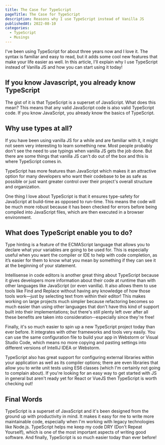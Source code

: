 ```yaml
---
title: The Case for TypeScript
pageTitle: The Case for TypeScript
description: Reasons why I use TypeScript instead of Vanilla JS
publishedAt: 2022-08-10
categories:
  - TypeScript
  - Musings
---
```


I've been using TypeScript for about three years now and I love it. The syntax is familiar and easy to read, but it adds some cool new features that make your life easier as well. In this article, I'll explain why I use TypeScript instead of Vanilla JS and how you can start using it today!

## If you know Javascript, you already know TypeScript

The gist of it is that TypeScript is a superset of JavaScript. What does this mean? This means that any valid JavaScript code is also valid TypeScript code. If you know JavaScript, you already know the basics of TypeScript.

## Why use types at all?

If you have been using vanilla JS for a while and are familiar with it, it might not seem very interesting to learn something new. Most people probably don't see the need to use typings when vanilla JS gets the job done. But there are some things that vanilla JS can't do out of the box and this is where TypeScript comes in.

TypeScript has more features than JavaScript which makes it an attractive option for many developers who want their codebase to be as safe as possible or just want greater control over their project's overall structure and organization.

One thing I love about TypeScript is that it ensures type-safety for JavaScript at build-time as opposed to run-time. This means the code will be much more robust because it has been checked for errors before being compiled into JavaScript files, which are then executed in a browser environment.

## What does TypeScript enable you to do?

Type hinting is a feature of the ECMAScript language that allows you to declare what your variables are going to be used for. This is especially useful when you want the compiler or IDE to help with code completion, as it’s easier for them to know what you mean by something if they can see it at the beginning of your statement.

Intellisense in code editors is another great thing about TypeScript because it gives developers more information about their code at runtime than with other languages like JavaScript (or even vanilla). It also allows them to use tools like Find and Replace without having any knowledge of how those tools work—just by selecting text from within their editor! This makes working on large projects much simpler because refactoring becomes so much easier than using other languages that don't have this kind of support built into their implementations; but there's still plenty left over after all these benefits are taken into consideration--especially since they're free!

Finally, it's so much easier to spin up a new TypeScript project today than ever before. It integrates with other frameworks and tools very easily. You can use the same configuration file to build your app in Webstorm or Visual Studio Code, which means no more copying and pasting settings into different versions of IntelliJ IDEA or Webstorm.

TypeScript also has great support for configuring external libraries within your application as well as its compiler options; there are even libraries that allow you to write unit tests using ES6 classes (which I'm certainly not going to complain about). If you're looking for an easy way to get started with JS in general but aren't ready yet for React or VueJS then TypeScript is worth checking out!

## Final Words

TypeScript is a superset of JavaScript and it's been designed from the ground up with productivity in mind. It makes it easy for me to write more maintainable code, especially when I'm working with legacy technologies like Node.js. TypeScript helps me keep my code DRY (Don't Repeat Yourself), which is one of the most important aspects of writing good software. And finally, TypeScript is so much easier today than ever before!
